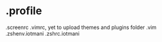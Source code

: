 .profile
========
.screenrc
.vimrc, yet to upload themes and plugins folder .vim
.zshenv.iotmani
.zshrc.iotmani
